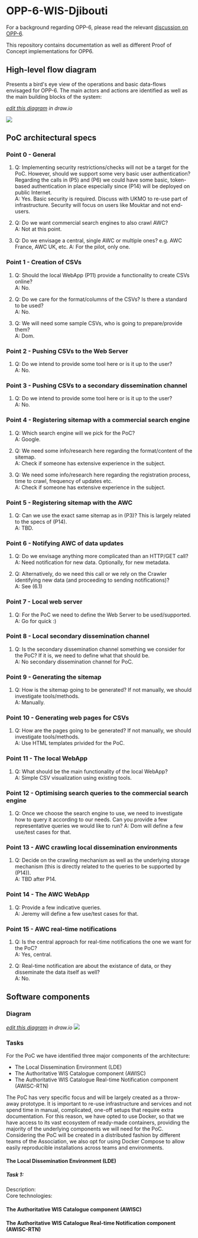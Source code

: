 # OPP-6-WIS-Djibouti
For a background regarding OPP-6, please read the relevant [discussion on OPP-6](https://github.com/OpenWIS/openwis-documentation/issues/309).

This repository contains documentation as well as different Proof of Concept implementations for OPP6.

## High-level flow diagram
Presents a bird's eye view of the operations and basic data-flows envisaged for OPP-6. The main actors and actions are identified as well as the main building blocks of the system:

_[edit this diagram](https://www.draw.io/#HOpenWIS%2Fdjibouti%2Fmaster%2Fdocs%2FOPP6-Flow-diagram.xml) in draw.io_

![](docs/img/OPP6-Flow-diagram.png)

## PoC architectural specs

### Point 0 - General

1. Q: Implementing security restrictions/checks will not be a target for the PoC. However, should we support some very basic user authentication? Regarding the calls in (P5) and (P6) we could have some basic, token-based authentication in place especially since (P14) will be deployed on public Internet.  
A: Yes. Basic security is required. Discuss with UKMO to re-use part of infrastructure. Security will focus on users like Mouktar and not end-users.

2. Q: Do we want commercial search engines to also crawl AWC?  
A: Not at this point.

3. Q: Do we envisage a central, single AWC or multiple ones? e.g. AWC France, AWC UK, etc.
A: For the pilot, only one.

### Point 1 - Creation of CSVs

1. Q: Should the local WebApp (P11) provide a functionality to create CSVs online?  
A: No.

2. Q: Do we care for the format/columns of the CSVs? Is there a standard to be used?  
A: No.

3. Q: We will need some sample CSVs, who is going to prepare/provide them?  
A: Dom.


### Point 2 - Pushing CSVs to the Web Server
 
1. Q: Do we intend to provide some tool here or is it up to the user?  
A: No.


### Point 3 - Pushing CSVs to a secondary dissemination channel

1. Q: Do we intend to provide some tool here or is it up to the user?  
A: No.


### Point 4 - Registering sitemap with a commercial search engine

1. Q: Which search engine will we pick for the PoC?  
A: Google.

2. Q: We need some info/research here regarding the format/content of the sitemap.  
A: Check if someone has extensive experience in the subject.

3. Q: We need some info/research here regarding the registration process, time to crawl, frequency of updates etc.  
A: Check if someone has extensive experience in the subject.


### Point 5 - Registering sitemap with the AWC

1. Q: Can we use the exact same sitemap as in (P3)? This is largely related to the specs of (P14).  
A: TBD.


### Point 6 - Notifying AWC of data updates

1. Q: Do we envisage anything more complicated than an HTTP/GET call?  
A: Need notification for new data. Optionally, for new metadata.

2. Q: Alternatively, do we need this call or we rely on the Crawler identifying new data (and proceeding to sending notifications)?  
A: See (6.1)

### Point 7 - Local web server

1. Q: For the PoC we need to define the Web Server to be used/supported.  
A: Go for quick :)


### Point 8 - Local secondary dissemination channel

1. Q: Is the secondary dissemination channel something we consider for the PoC? If it is, we need to define what that should be.  
A: No secondary dissemination channel for PoC.

### Point 9 - Generating the sitemap

1. Q: How is the sitemap going to be generated? If not manually, we should investigate tools/methods.  
A: Manually.

### Point 10 - Generating web pages for CSVs

1. Q: How are the pages going to be generated? If not manually, we should investigate tools/methods.  
A: Use HTML templates privided for the PoC.

### Point 11 - The local WebApp

1. Q: What should be the main functionality of the local WebApp?  
A: Simple CSV visualization using existing tools.

### Point 12 - Optimising search queries to the commercial search engine

1. Q: Once we choose the search engine to use, we need to investigate how to query it according to our needs. Can you provide a few representative queries we would like to run?
A: Dom will define a few use/test cases for that.

### Point 13 - AWC crawling local dissemination environments

1. Q: Decide on the crawling mechanism as well as the underlying storage mechanism (this is directly related to the queries to be supported by (P14)).  
A: TBD after P14.

### Point 14 - The AWC WebApp

1. Q: Provide a few indicative queries.  
A: Jeremy will define a few use/test cases for that.

### Point 15 - AWC real-time notifications

1. Q: Is the central approach for real-time notifications the one we want for the PoC?  
A: Yes, central.

2. Q: Real-time notification are about the existance of data, or they disseminate the data itself as well?  
A: No.

## Software components

### Diagram
_[edit this diagram](https://www.draw.io/#HOpenWIS%2Fdjibouti%2Fmaster%2Fdocs%2FOPP6-Software-components.xml) in draw.io_
![](docs/img/OPP6-Software-Components.png)

### Tasks
For the PoC we have identified three major components of the architecture:

* The Local Dissemination Environment (LDE)
* The Authoritative WIS Catalogue component (AWISC)
* The Authoritative WIS Catalogue Real-time Notification component (AWISC-RTN)

The PoC has very specific focus and will be largely created as a throw-away prototype. It is important to re-use infrastructure and services and not spend time in manual, complicated, one-off setups that require extra documentation. For this reason, we have opted to use Docker, so that we have access to its vast ecosystem of ready-made containers, providing the majority of the underlying components we will need for the PoC. Considering the PoC will be created in a distributed fashion by different teams of the Association, we also opt for using Docker Compose to allow easily reproducible installations across teams and environments.

#### The Local Dissemination Environment (LDE)

##### Task 1: 
Description:  
Core technologies:


#### The Authoritative WIS Catalogue component (AWISC)


#### The Authoritative WIS Catalogue Real-time Notification component (AWISC-RTN)
